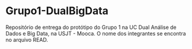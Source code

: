 # Grupo1-DualBigData
Repositório de entrega do protótipo do Grupo 1 na UC Dual Análise de Dados e Big Data, na USJT - Mooca. O nome dos integrantes se encontra no arquivo READ.
